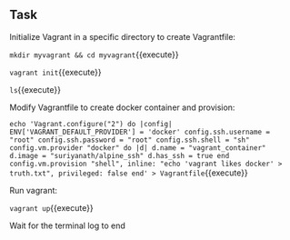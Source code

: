 ## Task

Initialize Vagrant in a specific directory to create Vagrantfile:

`mkdir myvagrant && cd myvagrant`{{execute}}

`vagrant init`{{execute}}

`ls`{{execute}}

Modify Vagrantfile to create docker container and provision: 

`echo 'Vagrant.configure("2") do |config|
  ENV['VAGRANT_DEFAULT_PROVIDER'] = 'docker'
  config.ssh.username = "root"
  config.ssh.password = "root"
  config.ssh.shell = "sh"
  config.vm.provider "docker" do |d|
    d.name = "vagrant_container"
    d.image = "suriyanath/alpine_ssh"
    d.has_ssh = true
  end
  config.vm.provision "shell", inline: "echo 'vagrant likes docker' > truth.txt", privileged: false
end' > Vagrantfile`{{execute}}

Run vagrant:

`vagrant up`{{execute}}

Wait for the terminal log to end
